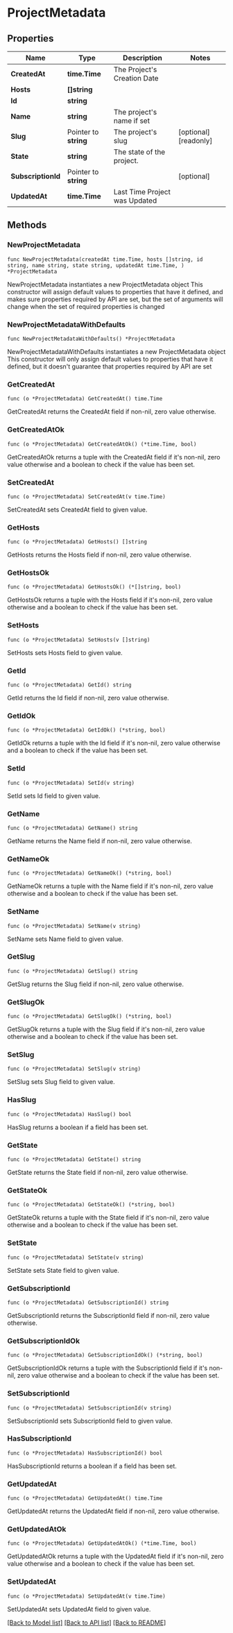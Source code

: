 # ProjectMetadata

## Properties

Name | Type | Description | Notes
------------ | ------------- | ------------- | -------------
**CreatedAt** | **time.Time** | The Project&#39;s Creation Date | 
**Hosts** | **[]string** |  | 
**Id** | **string** |  | 
**Name** | **string** | The project&#39;s name if set | 
**Slug** | Pointer to **string** | The project&#39;s slug | [optional] [readonly] 
**State** | **string** | The state of the project. | 
**SubscriptionId** | Pointer to **string** |  | [optional] 
**UpdatedAt** | **time.Time** | Last Time Project was Updated | 

## Methods

### NewProjectMetadata

`func NewProjectMetadata(createdAt time.Time, hosts []string, id string, name string, state string, updatedAt time.Time, ) *ProjectMetadata`

NewProjectMetadata instantiates a new ProjectMetadata object
This constructor will assign default values to properties that have it defined,
and makes sure properties required by API are set, but the set of arguments
will change when the set of required properties is changed

### NewProjectMetadataWithDefaults

`func NewProjectMetadataWithDefaults() *ProjectMetadata`

NewProjectMetadataWithDefaults instantiates a new ProjectMetadata object
This constructor will only assign default values to properties that have it defined,
but it doesn't guarantee that properties required by API are set

### GetCreatedAt

`func (o *ProjectMetadata) GetCreatedAt() time.Time`

GetCreatedAt returns the CreatedAt field if non-nil, zero value otherwise.

### GetCreatedAtOk

`func (o *ProjectMetadata) GetCreatedAtOk() (*time.Time, bool)`

GetCreatedAtOk returns a tuple with the CreatedAt field if it's non-nil, zero value otherwise
and a boolean to check if the value has been set.

### SetCreatedAt

`func (o *ProjectMetadata) SetCreatedAt(v time.Time)`

SetCreatedAt sets CreatedAt field to given value.


### GetHosts

`func (o *ProjectMetadata) GetHosts() []string`

GetHosts returns the Hosts field if non-nil, zero value otherwise.

### GetHostsOk

`func (o *ProjectMetadata) GetHostsOk() (*[]string, bool)`

GetHostsOk returns a tuple with the Hosts field if it's non-nil, zero value otherwise
and a boolean to check if the value has been set.

### SetHosts

`func (o *ProjectMetadata) SetHosts(v []string)`

SetHosts sets Hosts field to given value.


### GetId

`func (o *ProjectMetadata) GetId() string`

GetId returns the Id field if non-nil, zero value otherwise.

### GetIdOk

`func (o *ProjectMetadata) GetIdOk() (*string, bool)`

GetIdOk returns a tuple with the Id field if it's non-nil, zero value otherwise
and a boolean to check if the value has been set.

### SetId

`func (o *ProjectMetadata) SetId(v string)`

SetId sets Id field to given value.


### GetName

`func (o *ProjectMetadata) GetName() string`

GetName returns the Name field if non-nil, zero value otherwise.

### GetNameOk

`func (o *ProjectMetadata) GetNameOk() (*string, bool)`

GetNameOk returns a tuple with the Name field if it's non-nil, zero value otherwise
and a boolean to check if the value has been set.

### SetName

`func (o *ProjectMetadata) SetName(v string)`

SetName sets Name field to given value.


### GetSlug

`func (o *ProjectMetadata) GetSlug() string`

GetSlug returns the Slug field if non-nil, zero value otherwise.

### GetSlugOk

`func (o *ProjectMetadata) GetSlugOk() (*string, bool)`

GetSlugOk returns a tuple with the Slug field if it's non-nil, zero value otherwise
and a boolean to check if the value has been set.

### SetSlug

`func (o *ProjectMetadata) SetSlug(v string)`

SetSlug sets Slug field to given value.

### HasSlug

`func (o *ProjectMetadata) HasSlug() bool`

HasSlug returns a boolean if a field has been set.

### GetState

`func (o *ProjectMetadata) GetState() string`

GetState returns the State field if non-nil, zero value otherwise.

### GetStateOk

`func (o *ProjectMetadata) GetStateOk() (*string, bool)`

GetStateOk returns a tuple with the State field if it's non-nil, zero value otherwise
and a boolean to check if the value has been set.

### SetState

`func (o *ProjectMetadata) SetState(v string)`

SetState sets State field to given value.


### GetSubscriptionId

`func (o *ProjectMetadata) GetSubscriptionId() string`

GetSubscriptionId returns the SubscriptionId field if non-nil, zero value otherwise.

### GetSubscriptionIdOk

`func (o *ProjectMetadata) GetSubscriptionIdOk() (*string, bool)`

GetSubscriptionIdOk returns a tuple with the SubscriptionId field if it's non-nil, zero value otherwise
and a boolean to check if the value has been set.

### SetSubscriptionId

`func (o *ProjectMetadata) SetSubscriptionId(v string)`

SetSubscriptionId sets SubscriptionId field to given value.

### HasSubscriptionId

`func (o *ProjectMetadata) HasSubscriptionId() bool`

HasSubscriptionId returns a boolean if a field has been set.

### GetUpdatedAt

`func (o *ProjectMetadata) GetUpdatedAt() time.Time`

GetUpdatedAt returns the UpdatedAt field if non-nil, zero value otherwise.

### GetUpdatedAtOk

`func (o *ProjectMetadata) GetUpdatedAtOk() (*time.Time, bool)`

GetUpdatedAtOk returns a tuple with the UpdatedAt field if it's non-nil, zero value otherwise
and a boolean to check if the value has been set.

### SetUpdatedAt

`func (o *ProjectMetadata) SetUpdatedAt(v time.Time)`

SetUpdatedAt sets UpdatedAt field to given value.



[[Back to Model list]](../README.md#documentation-for-models) [[Back to API list]](../README.md#documentation-for-api-endpoints) [[Back to README]](../README.md)


